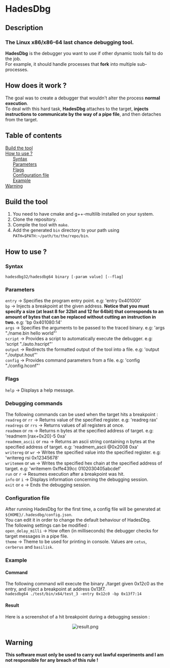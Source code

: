 # HadesDbg
## Description
### The Linux x86/x86-64 last chance debugging tool.
**HadesDbg** is the debugger you want to use if other dynamic tools fail to do the job.  
For example, it should handle processes that **fork** into multiple sub-processes.
## How does it work ?
The goal was to create a debugger that wouldn't alter the process **normal execution**.  
To deal with this hard task, **HadesDbg** attaches to the target, **injects instructions to communicate by the way of a pipe file**, and then detaches from the target.
## Table of contents
[Build the tool](#build)  
[How to use ?](#how)  
&nbsp;&nbsp;&nbsp;&nbsp;&nbsp;&nbsp;[Syntax](#how_syntax)  
&nbsp;&nbsp;&nbsp;&nbsp;&nbsp;&nbsp;[Parameters](#how_params)  
&nbsp;&nbsp;&nbsp;&nbsp;&nbsp;&nbsp;[Flags](#how_flags)  
&nbsp;&nbsp;&nbsp;&nbsp;&nbsp;&nbsp;[Configuration file](#how_config)  
&nbsp;&nbsp;&nbsp;&nbsp;&nbsp;&nbsp;[Example](#how_example)  
[Warning](#warning)  

<a name="build"/>

## Build the tool  
1. You need to have cmake and g++-multilib installed on your system.  
2. Clone the repository.  
3. Compile the tool with `make`.  
4. Add the generated `bin` directory to your path using `PATH=$PATH:~/path/to/the/repo/bin`.  

<a name="how"/>

## How to use ?

<a name="how_syntax"/>

### Syntax
`hadesdbg32/hadesdbg64 binary [-param value] [--flag]`

<a name="how_params"/>

### Parameters
`entry` -> Specifies the program entry point. e.g: 'entry 0x401000'  
`bp` -> Injects a breakpoint at the given address. **Notice that you must specify a size (at least 8 for 32bit and 12 for 64bit) that corresponds to an amount of bytes that can be replaced without cutting an instruction in two.** e.g: 'bp 0x401080:14'  
`args` -> Specifies the arguments to be passed to the traced binary. e.g: 'args "./name.bin hello world"'  
`script` -> Provides a script to automatically execute the debugger. e.g: 'script "./auto.hscript"'  
`output` -> Redirects the formatted output of the tool into a file. e.g: 'output "./output.hout"'  
`config` -> Provides command parameters from a file. e.g: 'config "./config.hconf"'  

<a name="how_flags"/>

### Flags
`help` -> Displays a help message.  
### Debugging commands
The following commands can be used when the target hits a breakpoint :  
`readreg` or `rr` -> Returns value of the specified register. e.g: 'readreg rax'  
`readregs` or `rrs` -> Returns values of all registers at once.  
`readmem` or `rm` -> Returns n bytes at the specified address of target. e.g: 'readmem [rax+0x20]-5 0xa'  
`readmem_ascii` or `rma` -> Returns an ascii string containing n bytes at the specified address of target. e.g: 'readmem_ascii @0x2008 0xa'  
`writereg` or `wr` -> Writes the specified value into the specified register. e.g: 'writereg rsi 0x12345678'  
`writemem` or `wm` -> Writes the specified hex chain at the specified address of target. e.g: 'writemem 0xffe439cc 0102030405abcdef'  
`run` or `r` -> Resumes execution after a breakpoint was hit.  
`info` or `i` -> Displays information concerning the debugging session.  
`exit` or `e` -> Ends the debugging session.

<a name="how_config"/>

### Configuration file
After running HadesDbg for the first time, a config file will be generated at `${HOME}/.hadesdbg/config.json`.  
You can edit it in order to change the default behaviour of HadesDbg.  
The following settings can be modified :  
`open_delay_milli` -> How often (in milliseconds) the debugger checks for target messages in a pipe file.  
`theme` -> Theme to be used for printing in console. Values are `cetus`, `cerberus` and `basilisk`.  

<a name="how_example"/>

### Example
#### Command
The following command will execute the binary ./target given 0x12c0 as the entry, and inject a breakpoint at address 0x13f7.  
`hadesdbg64 ./test/bin/x64/test_3 -entry 0x12c0 -bp 0x13f7:14`
#### Result
Here is a screenshot of a hit breakpoint during a debugging session :  
  
<p align="center">
  <img src="https://i.imgur.com/0qB7mPn.png" alt="result.png"/>
</p>

<a name="warning"/>

## Warning
**This software must only be used to carry out lawful experiments and I am not responsible for any breach of this rule !**  
